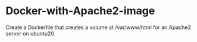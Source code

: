 # Docker-with-Apache2-image
Create a Dockerfile that creates a volume at /var/www/html for an Apache2 server on ubuntu20
